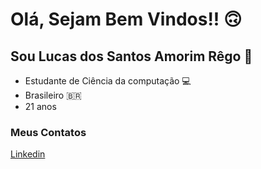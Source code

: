 # Olá, Sejam Bem Vindos!! 🙃

## Sou Lucas dos Santos Amorim Rêgo 👋

* Estudante de Ciência da computação 💻
* Brasileiro 🇧🇷
* 21 anos

### Meus Contatos

[Linkedin](https://www.linkedin.com/in/lucass235/)


